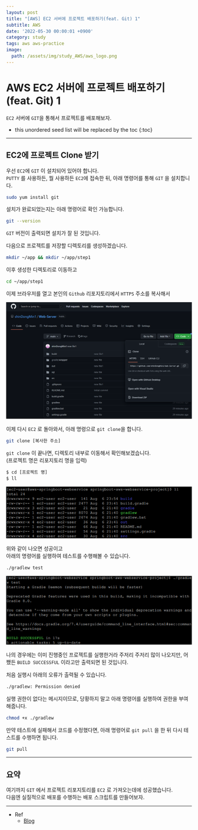 ```yaml
---
layout: post
title: "[AWS] EC2 서버에 프로젝트 배포하기(feat. Git) 1"
subtitle: AWS
date: '2022-05-30 00:00:01 +0900'
category: study
tags: aws aws-practice
image:
  path: /assets/img/study_AWS/aws_logo.png
---
```


# AWS EC2 서버에 프로젝트 배포하기(feat. Git) 1
`EC2` 서버에 `GIT`을 통해서 프로젝트를 배포해보자.

<!--more-->

* this unordered seed list will be replaced by the toc
{:toc}

<hr/>

## EC2에 프로젝트 Clone 받기

우선 `EC2`에 `GIT` 이 설치되어 있어야 합니다.<br>
`PUTTY` 를 사용하든, 뭘 사용하든 `EC2`에 접속한 뒤, 아래 명령어를 통해 `GIT` 을 설치합니다.

```bash
sudo yum install git
```

설치가 완료되었는지는 아래 명령어로 확인 가능합니다.

```bash
git --version
```

`GIT` 버전이 출력되면 설치가 잘 된 것입니다.

다음으로 프로젝트를 저장할 디렉토리를 생성하겠습니다.

```bash
mkdir ~/app && mkdir ~/app/step1
```

이후 생성한 디렉토리로 이동하고

```bash
cd ~/app/step1
```

이제 브라우저를 열고 본인의 `Github` 리포지토리에서 `HTTPS` 주소를 복사해서

![1](/assets/img/study_AWS/[AWS]_EC2_서버에_프로젝트_배포하기(feat._Git)_1/1.png)

이제 다시 `EC2` 로 돌아와서, 아래 명령으로 `git clone`을 합니다.

```bash
git clone [복사한 주소]
```

`git clone` 이 끝나면, 디렉토리 내부로 이동해서 확인해보겠습니다. <br>
(프로젝트 명은 리포지토리 명을 입력)

```bash
$ cd [프로젝트 명]
$ ll
```

![2](/assets/img/study_AWS/[AWS]_EC2_서버에_프로젝트_배포하기(feat._Git)_1/2.png)

위와 같이 나오면 성공이고 <br>
아래의 명령어를 실행하여 테스트를 수행해볼 수 있습니다.<br>

```bash
./gradlew test
```

![3](/assets/img/study_AWS/[AWS]_EC2_서버에_프로젝트_배포하기(feat._Git)_1/3.png)

나의 경우에는 이미 진행중인 프로젝트를 실행한거라 주저리 주저리 많이 나오지만, 어쨌든 `BUILD SUCCESSFUL` 이라고만 출력되면 된 것입니다.

처음 실행시 아래의 오류가 출력될 수 있습니다.

```bash
./gradlew: Permission denied
```

실행 권한이 없다는 메시지이므로, 당황하지 말고 아래 명령어를 실행하여 권한을 부여해줍니다.

```bash
chmod +x ./gradlew
```

만약 테스트에 실패해서 코드를 수정했다면, 아래 명령어로 `git pull` 을 한 뒤 다시 테스트를 수행하면 됩니다.

```bash
git pull
```

<hr/>

## 요약

여기까지 `GIT` 에서 프로젝트 리포지토리를 `EC2` 로 가져오는데에 성공했습니다. <br>
다음엔 실질적으로 배포를 수행하는 배포 스크립트를 만들어보자. <br>

<hr/>

  * Ref
    - [Blog](https://velog.io/@wndudrla1011/chapter-8)